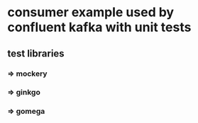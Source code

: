 #  consumer example used by confluent kafka with unit tests

## test libraries  
### => mockery
### => ginkgo
### => gomega

